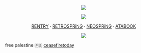 <p align="center">
<img src="https://files.catbox.moe/ynrirv.png"ex=6633d46c&is=663282ec&hm=259337d346199d87776791ec170801a253cbf972ed40197a8dbf089102076007&=&format=webp&quality=lossless">

<p align="center">
<img src="https://files.catbox.moe/10ilf5.gif">

<p align="center"

[RENTRY](https://rentry.co/invictus) ‧ [RETROSPRiNG](https://retrospring.net/@narancia) ‧ [NEOSPRiNG](https://neospring.org/@narancia) ‧ [ATABOOK](https://fennebat.atabook.org/)
</p>

<p align="center">
<img src="https://files.catbox.moe/ozbdd0.png"ex=6633d474&is=663282f4&hm=7dc4c702d5a0b40cffca6f3cc9e7bb18406df5cabf5c3eb1c7e3e2160ea89669&=&format=webp&quality=lossless">

free palestine 🇵🇸
[ceasefiretoday](https://ceasefiretoday.com/)
